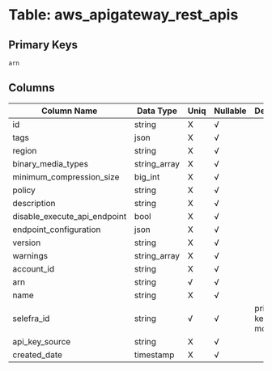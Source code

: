 # Table: aws_apigateway_rest_apis

## Primary Keys 

```
arn
```


## Columns 

|  Column Name   |  Data Type  | Uniq | Nullable | Description | 
|  ----  | ----  | ----  | ----  | ---- | 
| id | string | X | √ |  | 
| tags | json | X | √ |  | 
| region | string | X | √ |  | 
| binary_media_types | string_array | X | √ |  | 
| minimum_compression_size | big_int | X | √ |  | 
| policy | string | X | √ |  | 
| description | string | X | √ |  | 
| disable_execute_api_endpoint | bool | X | √ |  | 
| endpoint_configuration | json | X | √ |  | 
| version | string | X | √ |  | 
| warnings | string_array | X | √ |  | 
| account_id | string | X | √ |  | 
| arn | string | √ | √ |  | 
| name | string | X | √ |  | 
| selefra_id | string | √ | √ | primary keys value md5 | 
| api_key_source | string | X | √ |  | 
| created_date | timestamp | X | √ |  | 


